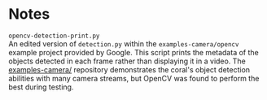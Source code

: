 # Notes

`opencv-detection-print.py`  
    An edited version of `detection.py` within the `examples-camera/opencv`
    example project provided by Google. This script prints the metadata of the
    objects detected in each frame rather than displaying it in a video.
    The [examples-camera/](https://github.com/google-coral/edxamples-camera)
    repository demonstrates the coral's object detection abilities with many
    camera streams, but OpenCV was found to perform the best during testing.

